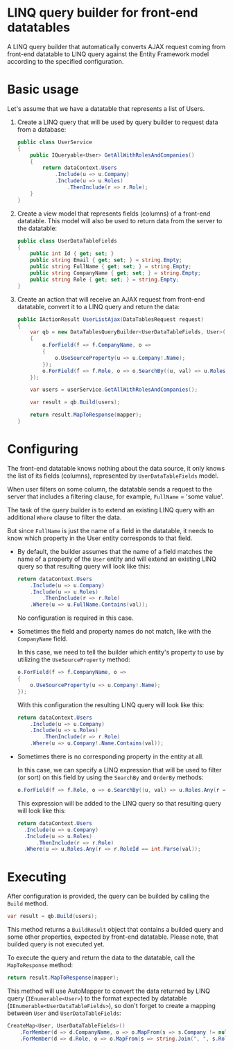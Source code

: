 # LINQ query builder for front-end datatables

 A LINQ query builder that automatically converts AJAX request coming from front-end datatable to LINQ query against the Entity Framework model according to the specified configuration.

# Basic usage

Let's assume that we have a datatable that represents a list of Users.

1. Create a LINQ query that will be used by query builder to request data from a database:

    ```c#
    public class UserService
    {
        public IQueryable<User> GetAllWithRolesAndCompanies()
        {
            return dataContext.Users
                .Include(u => u.Company)
                .Include(u => u.Roles)
                    .ThenInclude(r => r.Role);
        }   
    }
    ```

2. Create a view model that represents fields (columns) of a front-end datatable. This model will also be used to return data from the server to the datatable:

    ```c#
    public class UserDataTableFields
    {
        public int Id { get; set; }        
        public string Email { get; set; } = string.Empty;
        public string FullName { get; set; } = string.Empty;
        public string CompanyName { get; set; } = string.Empty;
        public string Role { get; set; } = string.Empty;
    }
    ```

3. Create an action that will receive an AJAX request from front-end datatable, convert it to a LINQ query and return the data:

    ```c#
    public IActionResult UserListAjax(DataTablesRequest request)
    {
        var qb = new DataTablesQueryBuilder<UserDataTableFields, User>(request, o =>
        {
            o.ForField(f => f.CompanyName, o =>
            {
                o.UseSourceProperty(u => u.Company!.Name);
            });
            o.ForField(f => f.Role, o => o.SearchBy((u, val) => u.Roles.Any(r => r.RoleId == int.Parse(val))));
        });

        var users = userService.GetAllWithRolesAndCompanies();

        var result = qb.Build(users);

        return result.MapToResponse(mapper);
    }
    ```

# Configuring

The front-end datatable knows nothing about the data source, it only knows the list of its fields (columns), represented by ``UserDataTableFields`` model.

When user filters on some column, the datatable sends a request to the server that includes a filtering clause, for example, ``FullName`` = 'some value'.

The task of the query builder is to extend an existing LINQ query with an additional ``Where`` clause to filter the data.

But since ``FullName`` is just the name of a field in the datatable, it needs to know which property in the User entity corresponds to that field.

- By default, the builder assumes that the name of a field matches the name of a property of the ``User`` entity and will extend an existing LINQ query so that resulting query will look like this:

  ```c#
  return dataContext.Users
      .Include(u => u.Company)
      .Include(u => u.Roles)
          .ThenInclude(r => r.Role)
      .Where(u => u.FullName.Contains(val));
  ```

  No configuration is required in this case.

- Sometimes the field and property names do not match, like with the ``CompanyName`` field.

  In this case, we need to tell the builder which entity's property to use by utilizing the ``UseSourceProperty`` method:

  ```c#
  o.ForField(f => f.CompanyName, o =>
  {
      o.UseSourceProperty(u => u.Company!.Name);
  });
  ```

  With this configuration the resulting LINQ query will look like this:

  ```c#
  return dataContext.Users
      .Include(u => u.Company)
      .Include(u => u.Roles)
          .ThenInclude(r => r.Role)
      .Where(u => u.Company!.Name.Contains(val));
  ```

- Sometimes there is no corresponding property in the entity at all.

  In this case, we can specify a LINQ expression that will be used to filter (or sort) on this field by using the ``SearchBy`` and ``OrderBy`` methods:

  ```c#
  o.ForField(f => f.Role, o => o.SearchBy((u, val) => u.Roles.Any(r => r.RoleId == int.Parse(val))));
  ```

  This expression will be added to the LINQ query so that resulting query will look like this:
  
    ```c#
  return dataContext.Users
      .Include(u => u.Company)
      .Include(u => u.Roles)
          .ThenInclude(r => r.Role)
      .Where(u => u.Roles.Any(r => r.RoleId == int.Parse(val));
  ```

# Executing

After configuration is provided, the query can be builded by calling the ``Build`` method. 

```c#
var result = qb.Build(users);
```

This method returns a ``BuildResult`` object that contains a builded query and some other properties, expected by front-end datatable. Please note, that builded query is not executed yet.

To execute the query and return the data to the datatable, call the ``MapToResponse`` method:

```c#
return result.MapToResponse(mapper);
```

This method will use AutoMapper to convert the data returned by LINQ query (``IEnumerable<User>``) to the format expected by datatable (``IEnumerable<UserDataTableFields>``), so don't forget to create a mapping between ``User`` and ``UserDataTableFields``:

```c#
CreateMap<User, UserDataTableFields>()
    .ForMember(d => d.CompanyName, o => o.MapFrom(s => s.Company != null ? s.Company.Name : string.Empty))
    .ForMember(d => d.Role, o => o.MapFrom(s => string.Join(", ", s.Roles.Select(r => r.Role.Name))));
```

